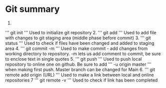 # Git summary


1. 
'''
git init
'''
Used to initialize git repository
2. 
'''
git add
'''
Used to add file with changes to git staging area (middle phase before commit)
3. 
'''
git status
'''
Used to check if files have been changed and added to staging area
4. 
'''
git commit -m
'''
Used to make commit - add changes from working directory to repository. -m lets us add comment to commit, be sure to enclose text in single quotes
5. 
'''
git push
'''
Used to push local repository to online one on github. Be sure to add ''' -u origin master ''' when making first push. Master branch can be changed for Main
6. 
'''
git remote add origin (URL)
'''
Used to make a link between local and online repositories
7 
'''
git remote -v
'''
Used to check if link has been completed
